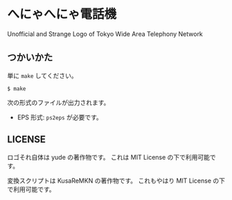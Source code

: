 # へにゃへにゃ電話機

Unofficial and Strange Logo of Tokyo Wide Area Telephony Network

## つかいかた

単に `make` してください。

```console
$ make
```

次の形式のファイルが出力されます。

- EPS 形式: `ps2eps` が必要です。

## LICENSE

ロゴそれ自体は yude の著作物です。
これは MIT License の下で利用可能です。

変換スクリプトは KusaReMKN の著作物です。
これもやはり MIT License の下で利用可能です。
